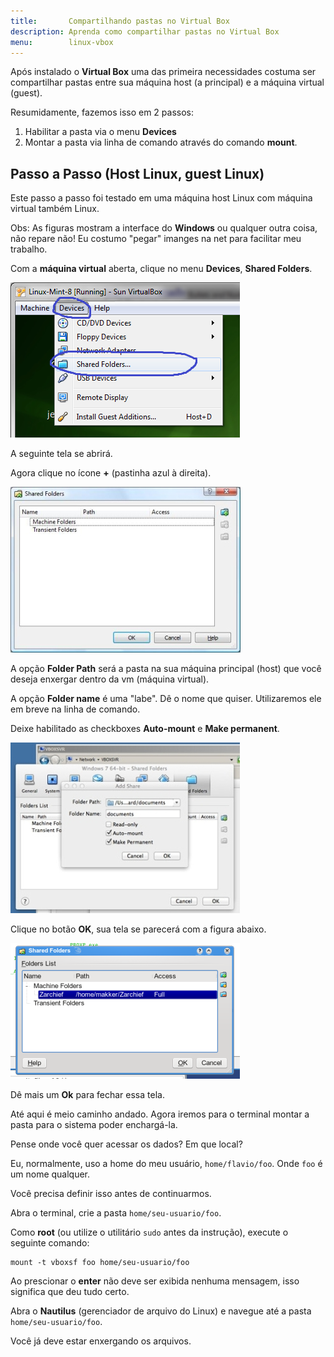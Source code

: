 ```yaml
---
title:       Compartilhando pastas no Virtual Box
description: Aprenda como compartilhar pastas no Virtual Box
menu:        linux-vbox
---
```


Após instalado o __Virtual Box__ uma das primeira necessidades costuma ser compartilhar pastas entre sua máquina host
(a principal) e a máquina virtual (guest).

Resumidamente, fazemos isso em 2 passos:

1. Habilitar a pasta via o menu __Devices__
2. Montar a pasta via linha de comando através do comando __mount__.



Passo a Passo (Host Linux, guest Linux) 
---

Este passo a passo foi testado em uma máquina host Linux com máquina virtual também Linux.

Obs: As figuras mostram a interface do __Windows__ ou qualquer outra coisa, não repare não! Eu costumo "pegar" imanges 
na net para facilitar meu trabalho.


Com a __máquina virtual__ aberta, clique no menu __Devices__, __Shared Folders__.

![Figura1](virtualbox-shared-folders-01.png "a")

A seguinte tela se abrirá.

Agora clique no ícone __+__ (pastinha azul à direita).

![Figur2](virtualbox-shared-folders-02.jpg "b")

A opção __Folder Path__ será a pasta na sua máquina principal (host) que você deseja enxergar dentro da vm (máquina virtual).

A opção __Folder name__ é uma "labe". Dê o nome que quiser. Utilizaremos ele em breve na linha de comando.

Deixe habilitado as checkboxes __Auto-mount__ e __Make permanent__.

![Figura3](virtualbox-shared-folders-03.jpg "c")

Clique no botão __OK__, sua tela se parecerá com a figura abaixo.

![Figura4](virtualbox-shared-folders-04.png "d")

Dê mais um __Ok__ para fechar essa tela.

Até aqui é meio caminho andado. Agora iremos para o terminal montar a pasta para o sistema poder enchargá-la.

Pense onde você quer acessar os dados? Em que local?

Eu, normalmente, uso a home do meu usuário, `home/flavio/foo`. Onde `foo` é um nome qualquer.

Você precisa definir isso antes de continuarmos.

Abra o terminal, crie a pasta `home/seu-usuario/foo`.

Como __root__ (ou utilize o utilitário `sudo` antes da instrução), execute o seguinte comando:
    
    mount -t vboxsf foo home/seu-usuario/foo

Ao prescionar o __enter__ não deve ser exibida nenhuma mensagem, isso significa que deu tudo certo.

Abra o __Nautilus__ (gerenciador de arquivo do Linux) e navegue até a pasta `home/seu-usuario/foo`.

Você já deve estar enxergando os arquivos.
